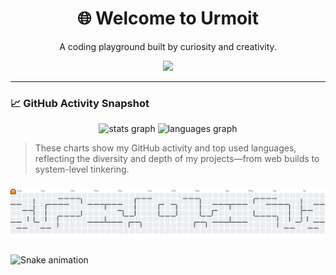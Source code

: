 
<div align="center">
  <h1>🌐 Welcome to Urmoit</h1>
  <p>A coding playground built by curiosity and creativity.</p>
  <img src="https://visitor-badge.laobi.icu/badge?page_id=urmoit.urmoit&" />
</div>

---

### 📈 GitHub Activity Snapshot

<div align="center">
  <img src="https://github-readme-stats.vercel.app/api?username=urmoit&hide_title=false&hide_rank=false&show_icons=true&include_all_commits=true&count_private=true&disable_animations=false&theme=tokyonight&locale=en&hide_border=false&order=1" height="150" alt="stats graph"  />
  <img src="https://github-readme-stats.vercel.app/api/top-langs?username=urmoit&locale=en&hide_title=false&layout=compact&card_width=320&langs_count=5&theme=tokyonight&hide_border=false&order=2" height="150" alt="languages graph"  />
</div>

> These charts show my GitHub activity and top used languages, reflecting the diversity and depth of my projects—from web builds to system-level tinkering.

###

<picture>
  <source media="(prefers-color-scheme: dark)" srcset="https://raw.githubusercontent.com/urmoit/urmoit/output/pacman-contribution-graph-dark.svg">
  <source media="(prefers-color-scheme: light)" srcset="https://raw.githubusercontent.com/urmoit/urmoit/output/pacman-contribution-graph.svg">
  <img alt="pacman contribution graph" src="https://raw.githubusercontent.com/urmoit/urmoit/output/pacman-contribution-graph.svg">
</picture>

###

<img src="https://raw.githubusercontent.com/urmoit/urmoit/output/snake.svg" alt="Snake animation" />

###
